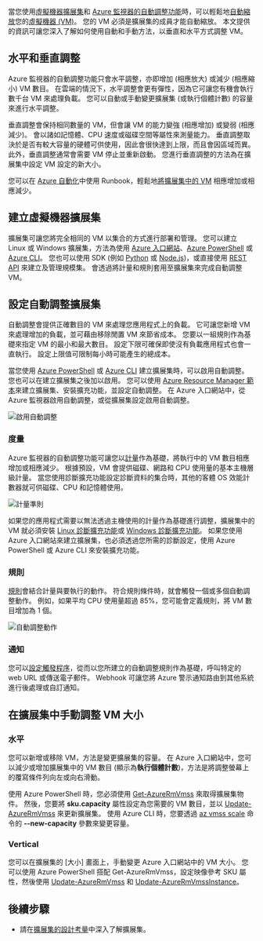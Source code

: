 當您使用[虛擬機器擴展集](../articles/virtual-machine-scale-sets/virtual-machine-scale-sets-overview.md)和 [Azure 監視器的自動調整功能](../articles/monitoring-and-diagnostics/monitoring-overview-autoscale.md)時，可以輕鬆地[自動縮放](../articles/monitoring-and-diagnostics/insights-autoscale-best-practices.md)您的[虛擬機器 (VM)](../articles/virtual-machines/windows/overview.md)。 您的 VM 必須是擴展集的成員才能自動縮放。 本文提供的資訊可讓您深入了解如何使用自動和手動方法，以垂直和水平方式調整 VM。

## <a name="horizontal-or-vertical-scaling"></a>水平和垂直調整

Azure 監視器的自動調整功能只會水平調整，亦即增加 (相應放大) 或減少 (相應縮小) VM 數目。 在雲端的情況下，水平調整會更有彈性，因為它可讓您有機會執行數千台 VM 來處理負載。 您可以自動或手動變更擴展集 (或執行個體計數) 的容量來進行水平調整。 

垂直調整會保持相同數量的 VM，但會讓 VM 的能力變強 (相應增加) 或變弱 (相應減少)。 會以諸如記憶體、CPU 速度或磁碟空間等屬性來測量能力。 垂直調整取決於是否有較大容量的硬體可供使用，因此會很快達到上限，而且會因區域而異。 此外，垂直調整通常會需要 VM 停止並重新啟動。 您進行垂直調整的方法為在擴展集中設定 VM 設定的新大小。

您可以在 [Azure 自動化](../articles/automation/automation-intro.md)中使用 Runbook，輕鬆地[將擴展集中的 VM](../articles/virtual-machine-scale-sets/virtual-machine-scale-sets-vertical-scale-reprovision.md) 相應增加或相應減少。

## <a name="create-a-virtual-machine-scale-set"></a>建立虛擬機器擴展集

擴展集可讓您將完全相同的 VM 以集合的方式進行部署和管理。 您可以建立 Linux 或 Windows 擴展集，方法為使用 [Azure 入口網站](../articles/virtual-machine-scale-sets/virtual-machine-scale-sets-portal-create.md)、[Azure PowerShell](../articles/virtual-machines/windows/tutorial-create-vmss.md) 或 [Azure CLI](../articles/virtual-machines/linux/tutorial-create-vmss.md)。 您也可以使用 SDK (例如 [Python](/develop/python) 或 [Node.js](/nodejs/azure))，或直接使用 [REST API](/rest/api/compute/virtualmachinescalesets) 來建立及管理規模集。 會透過將計量和規則套用至擴展集來完成自動調整 VM。

## <a name="configure-autoscale-for-a-scale-set"></a>設定自動調整擴展集

自動調整會提供正確數目的 VM 來處理您應用程式上的負載。 它可讓您新增 VM 來處理增加的負載，並可藉由移除閒置 VM 來節省成本。 您要以一組規則作為基礎來指定 VM 的最小和最大數目。 設定下限可確保即使沒有負載應用程式也會一直執行。 設定上限值可限制每小時可能產生的總成本。

當您使用 [Azure PowerShell](../articles/monitoring-and-diagnostics/insights-powershell-samples.md#create-and-manage-autoscale-settings) 或 [Azure CLI](https://docs.microsoft.com/cli/azure/monitor/autoscale-settings) 建立擴展集時，可以啟用自動調整。 您也可以在建立擴展集之後加以啟用。 您可以使用 [Azure Resource Manager 範本](../articles/virtual-machine-scale-sets/virtual-machine-scale-sets-windows-autoscale.md)來建立擴展集、安裝擴充功能，並設定自動調整。 在 Azure 入口網站中，從 Azure 監視器啟用自動調整，或從擴展集設定啟用自動調整。

![啟用自動調整](./media/virtual-machines-autoscale/virtual-machines-autoscale-enable.png)
 
### <a name="metrics"></a>度量

Azure 監視器的自動調整功能可讓您以[計量](../articles/monitoring-and-diagnostics/insights-autoscale-common-metrics.md)作為基礎，將執行中的 VM 數目相應增加或相應減少。 根據預設，VM 會提供磁碟、網路和 CPU 使用量的基本主機層級計量。 當您使用診斷擴充功能設定診斷資料的集合時，其他的客體 OS 效能計數器就可供磁碟、CPU 和記憶體使用。

![計量準則](./media/virtual-machines-autoscale/virtual-machines-autoscale-criteria.png)

如果您的應用程式需要以無法透過主機使用的計量作為基礎進行調整，擴展集中的 VM 就必須安裝 [Linux 診斷擴充功能](../articles/virtual-machines/linux/diagnostic-extension.md)或 [Windows 診斷擴充功能](../articles/virtual-machines/windows/ps-extensions-diagnostics.md)。 如果您使用 Azure 入口網站來建立擴展集，也必須透過您所需的診斷設定，使用 Azure PowerShell 或 Azure CLI 來安裝擴充功能。
 
### <a name="rules"></a>規則

[規則](../articles/monitoring-and-diagnostics/monitoring-autoscale-scale-by-custom-metric.md)會結合計量與要執行的動作。 符合規則條件時，就會觸發一個或多個自動調整動作。 例如，如果平均 CPU 使用量超過 85%，您可能會定義規則，將 VM 數目增加為 1 個。

![自動調整動作](./media/virtual-machines-autoscale/virtual-machines-autoscale-actions.png)
 
### <a name="notifications"></a>通知

您可以[設定觸發程序](../articles/monitoring-and-diagnostics/insights-autoscale-to-webhook-email.md)，從而以您所建立的自動調整規則作為基礎，呼叫特定的 web URL 或傳送電子郵件。 Webhook 可讓您將 Azure 警示通知路由到其他系統進行後處理或自訂通知。

## <a name="manually-scale-vms-in-a-scale-set"></a>在擴展集中手動調整 VM 大小

### <a name="horizontal"></a>水平

您可以新增或移除 VM，方法是變更擴展集的容量。 在 Azure 入口網站中，您可以減少或增加擴展集中的 VM 數目 (顯示為**執行個體計數**)，方法是將調整螢幕上的覆寫條件列向左或向右滑動。

使用 Azure PowerShell 時，您必須使用 [Get-AzureRmVmss](https://docs.microsoft.com/powershell/module/azurerm.compute/get-azurermvmss) 來取得擴展集物件。 然後，您要將 **sku.capacity** 屬性設定為您需要的 VM 數目，並以 [Update-AzureRmVmss](https://docs.microsoft.com/powershell/module/azurerm.compute/update-azurermvmss) 來更新擴展集。 使用 Azure CLI 時，您要透過 [az vmss scale](https://docs.microsoft.com/cli/azure/vmss#az_vmss_scale) 命令的 **--new-capacity** 參數來變更容量。

### <a name="vertical"></a>Vertical

您可以在擴展集的 [大小] 畫面上，手動變更 Azure 入口網站中的 VM 大小。 您可以使用 Azure PowerShell 搭配 Get-AzureRmVmss，設定映像參考 SKU 屬性，然後使用 [Update-AzureRmVmss](https://docs.microsoft.com/powershell/module/azurerm.compute/update-azurermvmss) 和 [Update-AzureRmVmssInstance](https://docs.microsoft.com/powershell/module/azurerm.compute/update-azurermvmssinstance)。

## <a name="next-steps"></a>後續步驟

- 請在[擴展集的設計考量](../articles/virtual-machine-scale-sets/virtual-machine-scale-sets-design-overview.md)中深入了解擴展集。

